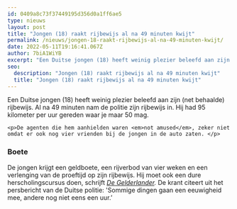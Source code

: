 ```yaml
---
id: 0409a8c73f37449195d356d0a1ff6ae5
type: nieuws
layout: post
title: "Jongen (18) raakt rijbewijs al na 49 minuten kwijt"
permalink: /nieuws/jongen-18-raakt-rijbewijs-al-na-49-minuten-kwijt/
date: 2022-05-11T19:16:41.067Z
author: 7biA1WiYB
excerpt: "Een Duitse jongen (18) heeft weinig plezier beleefd aan zijn (net behaalde) rijbewijs. Al na 49 minuten nam de politie zijn rijbewijs in. Hij had 95 kilometer per uur gereden waar je maar 50 mag.  "
seo:
  description: "Jongen (18) raakt rijbewijs al na 49 minuten kwijt"
  title: "Jongen (18) raakt rijbewijs al na 49 minuten kwijt"
---
```

Een Duitse jongen (18) heeft weinig plezier beleefd aan zijn (net behaalde) rijbewijs. Al na 49 minuten nam de politie zijn rijbewijs in. Hij had 95 kilometer per uur gereden waar je maar 50 mag.  

    <p>De agenten die hem aanhielden waren <em>not amused</em>, zeker niet omdat er ook nog vier vrienden bij de jongen in de auto zaten. </p>
<h3>Boete</h3>
<p>De jongen krijgt een geldboete, een rijverbod van vier weken en een verlenging van de proeftijd op zijn rijbewijs. Hij moet ook een dure herscholingscursus doen, schrijft <em><a href="https://www.gelderlander.nl/auto/man-raakt-rijbewijs-al-na-49-minuten-kwijt-br~a73cc3c6/" target="_blank">De Gelderlander</a>. </em>De krant citeert uit het persbericht van de Duitse politie: 'Sommige dingen gaan een eeuwigheid mee, andere nog niet eens een uur.’</p>  
